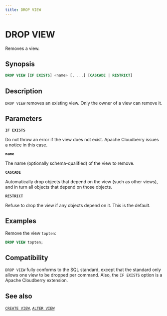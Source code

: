```yaml
---
title: DROP VIEW
---
```


# DROP VIEW

Removes a view.

## Synopsis

```sql
DROP VIEW [IF EXISTS] <name> [, ...] [CASCADE | RESTRICT]
```

## Description

`DROP VIEW` removes an existing view. Only the owner of a view can remove it.

## Parameters

**`IF EXISTS`**

Do not throw an error if the view does not exist. Apache Cloudberry issues a notice in this case.

**`name`**

The name (optionally schema-qualified) of the view to remove.

**`CASCADE`**

Automatically drop objects that depend on the view (such as other views), and in turn all objects that depend on those objects.

**`RESTRICT`**

Refuse to drop the view if any objects depend on it. This is the default.

## Examples

Remove the view `topten`:

```sql
DROP VIEW topten;
```

## Compatibility

`DROP VIEW` fully conforms to the SQL standard, except that the standard only allows one view to be dropped per command. Also, the `IF EXISTS` option is a Apache Cloudberry extension.

## See also

[`CREATE VIEW`](/docs/sql-stmts/create-view.md), [`ALTER VIEW`](/docs/sql-stmts/alter-view.md)
